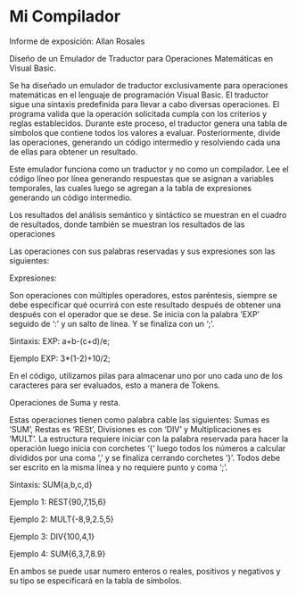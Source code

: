 # Mi Compilador

Informe de exposición: Allan Rosales

Diseño de un Emulador de Traductor para Operaciones Matemáticas en Visual Basic.

Se ha diseñado un emulador de traductor exclusivamente para operaciones matemáticas en el lenguaje de programación Visual Basic. El traductor sigue una sintaxis predefinida para llevar a cabo diversas operaciones. El programa valida que la operación solicitada cumpla con los criterios y reglas establecidos. Durante este proceso, el traductor genera una tabla de símbolos que contiene todos los valores a evaluar. Posteriormente, divide las operaciones, generando un código intermedio y resolviendo cada una de ellas para obtener un resultado.

Este emulador funciona como un traductor y no como un compilador. Lee el código líneo por línea generando respuestas que se asignan a variables temporales, las cuales luego se agregan a la tabla de expresiones generando un código intermedio.

Los resultados del análisis semántico y sintáctico se muestran en el cuadro de resultados, donde también se muestran los resultados de las operaciones

Las operaciones con sus palabras reservadas y sus expresiones son las siguientes:

Expresiones:

Son operaciones con múltiples operadores, estos paréntesis, siempre se debe especificar qué ocurrirá con este resultado después de obtener una después con el operador que se dese. 
Se inicia con la palabra ‘EXP’ seguido de ‘:’ y un salto de línea. Y se finaliza con un ‘;’.

Sintaxis:
EXP:
  a+b-(c+d)/e;

Ejemplo
EXP:
3*(1-2)+10/2;

En el código, utilizamos pilas para almacenar uno por uno cada uno de los caracteres para ser evaluados, esto a manera de Tokens.

Operaciones de Suma y resta.

Estas operaciones tienen como palabra cable las siguientes: Sumas es ‘SUM’, Restas es ‘RESt’, Divisiones es con ‘DIV’ y Multiplicaciones es ‘MULT’.
La estructura requiere iniciar con la palabra reservada para hacer la operación luego inicia con corchetes ‘{‘ luego todos los números a calcular divididos por una coma ‘,’ y se finaliza cerrando corchetes ‘}’. Todos debe ser escrito en la misma línea y no requiere punto y coma ‘;’.

Sintaxis:
SUM{a,b,c,d}

Ejemplo 1:
REST{90,7,15,6}

Ejemplo 2:
MULT{-8,9,2.5,5}

Ejemplo 3:
DIV{100,4,1}

Ejemplo 4:
SUM{6,3,7,8.9}

En ambos se puede usar numero enteros o reales, positivos y negativos y su tipo se especificará en la tabla de símbolos.
